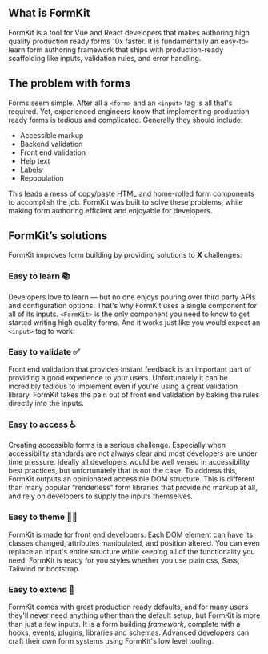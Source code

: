 ## What is FormKit

FormKit is a tool for Vue and React developers that makes authoring high quality production ready forms 10x faster. It is fundamentally an easy-to-learn form authoring framework that ships with production-ready scaffolding like inputs, validation rules, and error handling.

## The problem with forms

Forms seem simple. After all a `<form>` and an `<input>` tag is all that's required. Yet, experienced engineers know that implementing production ready forms is tedious and complicated. Generally they should include:

- Accessible markup
- Backend validation
- Front end validation
- Help text
- Labels
- Repopulation

This leads a mess of copy/paste HTML and home-rolled form components to accomplish the job. FormKit was built to solve these problems, while making form authoring efficient and enjoyable for developers.

## FormKit’s solutions

FormKit improves form building by providing solutions to __X__ challenges:

### Easy to learn 📚

Developers love to learn — but no one enjoys pouring over third party APIs and configuration options. That's why FormKit uses a single component for all of its inputs. `<FormKit>` is the only component you need to know to get started writing high quality forms. And it works just like you would expect an `<input>` tag to work:

<code-example
  name="Text input"
  file="/_content/examples/simple-text/simple-text"
  langs="vue">
</code-example>

### Easy to validate ✅

Front end validation that provides instant feedback is an important part of providing a good experience to your users. Unfortunately it can be incredibly tedious to implement even if you're using a great validation library. FormKit takes the pain out of front end validation by baking the rules directly into the inputs.

<code-example
  name="Text input"
  file="/_content/examples/simple-validation/simple-validation"
  langs="vue">
</code-example>

### Easy to access ♿️

Creating accessible forms is a serious challenge. Especially when accessibility standards are not always clear and most developers are under time pressure. Ideally all developers would be well versed in accessibility best practices, but unfortunately that is not the case. To address this, FormKit outputs an opinionated accessible DOM structure. This is different than many popular “renderless” form libraries that provide no markup at all, and rely on developers to supply the inputs themselves.

### Easy to theme 👩‍🎨

FormKit is made for front end developers. Each DOM element can have its classes changed, attributes manipulated, and position altered. You can even replace an input's entire structure while keeping all of the functionality you need. FormKit is ready for you styles whether you use plain css, Sass, Tailwind or bootstrap.

### Easy to extend 🧩

FormKit comes with great production ready defaults, and for many users they'll never need anything other than the default setup, but FormKit is more than just a few inputs. It is a form building _framework_, complete with a hooks, events, plugins, libraries and schemas. Advanced developers can craft their own form systems using FormKit's low level tooling.


